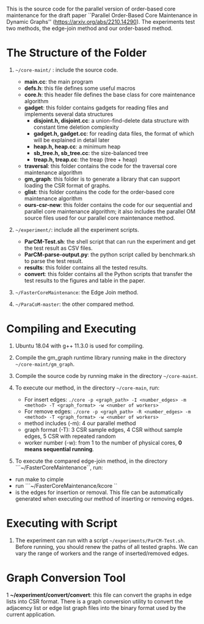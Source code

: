 
This is the source code for the parallel version of order-based core maintenance for the draft paper ``Parallel Order-Based Core Maintenance in Dynamic Graphs'' (https://arxiv.org/abs/2210.14290). The experiments test two methods, the edge-join method and our order-based method.

# The Structure of the Folder
1. ```~/core-maint/``` : include the source code.
   * **main.cc**: the main program 
   * **defs.h**: this file defines some useful macros
   * **core.h**: this header file defines the base class for core maintenance algorithm
   * **gadget**: this folder contains gadgets for reading files and implements several data structures
       * **disjoint.h, disjoint.cc**: a union-find-delete data structure with constant time deletion complexity
       * **gadget.h, gadget.cc**: for reading data files, the format of which will be explained in detail later
       * **heap.h, heap.cc**: a minimum heap
       * **sb_tree.h, sb_tree.cc**: the size-balanced tree
       * **treap.h, treap.cc**: the treap (tree + heap)
   * **traversal**: this folder contains the code for the traversal core maintenance algorithm
   * **gm_graph**: this folder is to generate a library that can support loading the CSR format of graphs. 
   * **glist**: this folder contains the code for the order-based core maintenance algorithm
   * **ours-csr-new**: this folder contains the code for our sequential and parallel core maintenance algorithm; it also includes the parallel OM source    files used for our parallel core maintenance method.


2. ```~/experiment/```: include all the experiment scripts.
   * **ParCM-Test.sh**: the shell script that can run the experiment and get the test result as CSV files.
   * **ParCM-parse-output.py**: the python script called by benchmark.sh to parse the test result.
   * **results**: this folder contains all the tested results. 
   * **convert**: this folder contains all the Python scripts that transfer the test results to the figures and table in the paper.

3. ```~/FasterCoreMaintenance```: the Edge Join method. 

4. ```~/ParaCoM-master```: the other compared method.


# Compiling and Executing

1. Ubuntu 18.04 with g++  11.3.0 is used for compiling.

1. Compile the gm_graph runtime library running make in the directory ```~/core-maint/gm_graph```.

1. Compile the source code by running make in the directory ```~/core-maint```.

1. To execute our method, in the directory ```~/core-main```, run:

   * For insert edges: ```./core -p <graph_path> -I <number_edges> -m <method> -T <graph_format> -w <number of workers>```
   * For remove edges: ```./core -p <graph_path> -R <number_edges> -m <method> -T <graph_format> -w <number of workers>```
   * method includes (-m): 4 our parallel method
   * graph format (-T): 3 CSR sample edges, 4 CSR without sample edges, 5 CSR with repeated random
   * worker number (-w): from 1 to the number of physical cores, __0 means sequential running__.

1. To execute the compared edge-join method, in the directory ```~/FasterCoreMaintenance``, run:
* run make to cimple
* run ```~/FasterCoreMaintenance/kcore <graph-file> <edge-file> <workers>``
* <edge-file> is the edges for insertion or removal. This file can be automatically generated when executing our method of inserting or removing edges. 


# Executing with Script

1. The experiment can run with a script ```~/experiments/ParCM-Test.sh```. Before running, you should renew the paths of all tested graphs. We can vary the range of workers and the range of inserted/removed edges.  


# Graph Conversion Tool
1 **~/experiment/convert/convert**: this file can convert the graphs in edge lists into CSR format. There is a graph conversion utility to convert the adjacency list or edge list graph files into the binary format used by the current application. 


